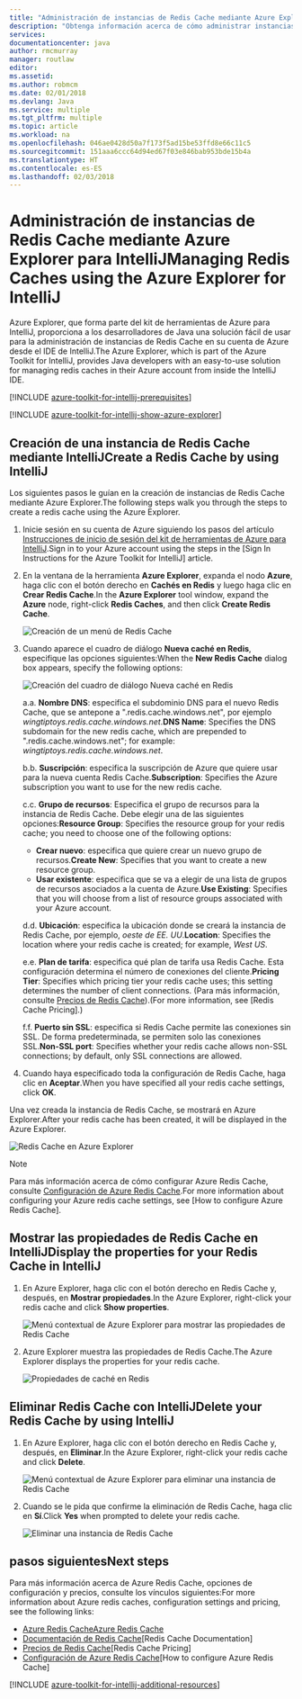 ```yaml
---
title: "Administración de instancias de Redis Cache mediante Azure Explorer para IntelliJ"
description: "Obtenga información acerca de cómo administrar instancias de Azure Redis Cache mediante Azure Explorer para IntelliJ."
services: 
documentationcenter: java
author: rmcmurray
manager: routlaw
editor: 
ms.assetid: 
ms.author: robmcm
ms.date: 02/01/2018
ms.devlang: Java
ms.service: multiple
ms.tgt_pltfrm: multiple
ms.topic: article
ms.workload: na
ms.openlocfilehash: 046ae0428d50a7f173f5ad15be53ffd8e66c11c5
ms.sourcegitcommit: 151aaa6ccc64d94ed67f03e846bab953bde15b4a
ms.translationtype: HT
ms.contentlocale: es-ES
ms.lasthandoff: 02/03/2018
---
```

# <a name="managing-redis-caches-using-the-azure-explorer-for-intellij"></a><span data-ttu-id="e422b-103">Administración de instancias de Redis Cache mediante Azure Explorer para IntelliJ</span><span class="sxs-lookup"><span data-stu-id="e422b-103">Managing Redis Caches using the Azure Explorer for IntelliJ</span></span>

<span data-ttu-id="e422b-104">Azure Explorer, que forma parte del kit de herramientas de Azure para IntelliJ, proporciona a los desarrolladores de Java una solución fácil de usar para la administración de instancias de Redis Cache en su cuenta de Azure desde el IDE de IntelliJ.</span><span class="sxs-lookup"><span data-stu-id="e422b-104">The Azure Explorer, which is part of the Azure Toolkit for IntelliJ, provides Java developers with an easy-to-use solution for managing redis caches in their Azure account from inside the IntelliJ IDE.</span></span>

[!INCLUDE [azure-toolkit-for-intellij-prerequisites](../includes/azure-toolkit-for-intellij-prerequisites.md)]

[!INCLUDE [azure-toolkit-for-intellij-show-azure-explorer](../includes/azure-toolkit-for-intellij-show-azure-explorer.md)]

## <a name="create-a-redis-cache-by-using-intellij"></a><span data-ttu-id="e422b-105">Creación de una instancia de Redis Cache mediante IntelliJ</span><span class="sxs-lookup"><span data-stu-id="e422b-105">Create a Redis Cache by using IntelliJ</span></span>

<span data-ttu-id="e422b-106">Los siguientes pasos le guían en la creación de instancias de Redis Cache mediante Azure Explorer.</span><span class="sxs-lookup"><span data-stu-id="e422b-106">The following steps walk you through the steps to create a redis cache using the Azure Explorer.</span></span>

1. <span data-ttu-id="e422b-107">Inicie sesión en su cuenta de Azure siguiendo los pasos del artículo [Instrucciones de inicio de sesión del kit de herramientas de Azure para IntelliJ].</span><span class="sxs-lookup"><span data-stu-id="e422b-107">Sign in to your Azure account using the steps in the [Sign In Instructions for the Azure Toolkit for IntelliJ] article.</span></span>

1. <span data-ttu-id="e422b-108">En la ventana de la herramienta **Azure Explorer**, expanda el nodo **Azure**, haga clic con el botón derecho en **Cachés en Redis** y luego haga clic en **Crear Redis Cache**.</span><span class="sxs-lookup"><span data-stu-id="e422b-108">In the **Azure Explorer** tool window, expand the **Azure** node, right-click **Redis Caches**, and then click **Create Redis Cache**.</span></span>

   ![Creación de un menú de Redis Cache][CR01]

1. <span data-ttu-id="e422b-110">Cuando aparece el cuadro de diálogo **Nueva caché en Redis**, especifique las opciones siguientes:</span><span class="sxs-lookup"><span data-stu-id="e422b-110">When the **New Redis Cache** dialog box appears, specify the following options:</span></span>

   ![Creación del cuadro de diálogo Nueva caché en Redis][CR02]

   <span data-ttu-id="e422b-112">a.</span><span class="sxs-lookup"><span data-stu-id="e422b-112">a.</span></span> <span data-ttu-id="e422b-113">**Nombre DNS**: especifica el subdominio DNS para el nuevo Redis Cache, que se antepone a ".redis.cache.windows.net", por ejemplo *wingtiptoys.redis.cache.windows.net*.</span><span class="sxs-lookup"><span data-stu-id="e422b-113">**DNS Name**: Specifies the DNS subdomain for the new redis cache, which are prepended to ".redis.cache.windows.net"; for example: *wingtiptoys.redis.cache.windows.net*.</span></span>

   <span data-ttu-id="e422b-114">b.</span><span class="sxs-lookup"><span data-stu-id="e422b-114">b.</span></span> <span data-ttu-id="e422b-115">**Suscripción**: especifica la suscripción de Azure que quiere usar para la nueva cuenta Redis Cache.</span><span class="sxs-lookup"><span data-stu-id="e422b-115">**Subscription**: Specifies the Azure subscription you want to use for the new redis cache.</span></span>

   <span data-ttu-id="e422b-116">c.</span><span class="sxs-lookup"><span data-stu-id="e422b-116">c.</span></span> <span data-ttu-id="e422b-117">**Grupo de recursos**: Especifica el grupo de recursos para la instancia de Redis Cache. Debe elegir una de las siguientes opciones:</span><span class="sxs-lookup"><span data-stu-id="e422b-117">**Resource Group**: Specifies the resource group for your redis cache; you need to choose one of the following options:</span></span> 
      * <span data-ttu-id="e422b-118">**Crear nuevo**: especifica que quiere crear un nuevo grupo de recursos.</span><span class="sxs-lookup"><span data-stu-id="e422b-118">**Create New**: Specifies that you want to create a new resource group.</span></span> 
      * <span data-ttu-id="e422b-119">**Usar existente**: especifica que se va a elegir de una lista de grupos de recursos asociados a la cuenta de Azure.</span><span class="sxs-lookup"><span data-stu-id="e422b-119">**Use Existing**: Specifies that you will choose from a list of resource groups associated with your Azure account.</span></span> 

   <span data-ttu-id="e422b-120">d.</span><span class="sxs-lookup"><span data-stu-id="e422b-120">d.</span></span> <span data-ttu-id="e422b-121">**Ubicación**: especifica la ubicación donde se creará la instancia de Redis Cache, por ejemplo, *oeste de EE. UU*.</span><span class="sxs-lookup"><span data-stu-id="e422b-121">**Location**: Specifies the location where your redis cache is created; for example, *West US*.</span></span>

   <span data-ttu-id="e422b-122">e.</span><span class="sxs-lookup"><span data-stu-id="e422b-122">e.</span></span> <span data-ttu-id="e422b-123">**Plan de tarifa**: especifica qué plan de tarifa usa Redis Cache. Esta configuración determina el número de conexiones del cliente.</span><span class="sxs-lookup"><span data-stu-id="e422b-123">**Pricing Tier**: Specifies which pricing tier your redis cache uses; this setting determines the number of client connections.</span></span> <span data-ttu-id="e422b-124">(Para más información, consulte [Precios de Redis Cache]).</span><span class="sxs-lookup"><span data-stu-id="e422b-124">(For more information, see [Redis Cache Pricing].)</span></span>

   <span data-ttu-id="e422b-125">f.</span><span class="sxs-lookup"><span data-stu-id="e422b-125">f.</span></span> <span data-ttu-id="e422b-126">**Puerto sin SSL**: especifica si Redis Cache permite las conexiones sin SSL. De forma predeterminada, se permiten solo las conexiones SSL.</span><span class="sxs-lookup"><span data-stu-id="e422b-126">**Non-SSL port**: Specifies whether your redis cache allows non-SSL connections; by default, only SSL connections are allowed.</span></span>

1. <span data-ttu-id="e422b-127">Cuando haya especificado toda la configuración de Redis Cache, haga clic en **Aceptar**.</span><span class="sxs-lookup"><span data-stu-id="e422b-127">When you have specified all your redis cache settings, click **OK**.</span></span>

<span data-ttu-id="e422b-128">Una vez creada la instancia de Redis Cache, se mostrará en Azure Explorer.</span><span class="sxs-lookup"><span data-stu-id="e422b-128">After your redis cache has been created, it will be displayed in the Azure Explorer.</span></span>

   ![Redis Cache en Azure Explorer][CR03]

> [!NOTE]
>
> <span data-ttu-id="e422b-130">Para más información acerca de cómo configurar Azure Redis Cache, consulte [Configuración de Azure Redis Cache].</span><span class="sxs-lookup"><span data-stu-id="e422b-130">For more information about configuring your Azure redis cache settings, see [How to configure Azure Redis Cache].</span></span>
>

## <a name="display-the-properties-for-your-redis-cache-in-intellij"></a><span data-ttu-id="e422b-131">Mostrar las propiedades de Redis Cache en IntelliJ</span><span class="sxs-lookup"><span data-stu-id="e422b-131">Display the properties for your Redis Cache in IntelliJ</span></span>

1. <span data-ttu-id="e422b-132">En Azure Explorer, haga clic con el botón derecho en Redis Cache y, después, en **Mostrar propiedades**.</span><span class="sxs-lookup"><span data-stu-id="e422b-132">In the Azure Explorer, right-click your redis cache and click **Show properties**.</span></span>

   ![Menú contextual de Azure Explorer para mostrar las propiedades de Redis Cache][SP01]

1. <span data-ttu-id="e422b-134">Azure Explorer muestra las propiedades de Redis Cache.</span><span class="sxs-lookup"><span data-stu-id="e422b-134">The Azure Explorer displays the properties for your redis cache.</span></span>

   ![Propiedades de caché en Redis][SP02]

## <a name="delete-your-redis-cache-by-using-intellij"></a><span data-ttu-id="e422b-136">Eliminar Redis Cache con IntelliJ</span><span class="sxs-lookup"><span data-stu-id="e422b-136">Delete your Redis Cache by using IntelliJ</span></span>

1. <span data-ttu-id="e422b-137">En Azure Explorer, haga clic con el botón derecho en Redis Cache y, después, en **Eliminar**.</span><span class="sxs-lookup"><span data-stu-id="e422b-137">In the Azure Explorer, right-click your redis cache and click **Delete**.</span></span>

   ![Menú contextual de Azure Explorer para eliminar una instancia de Redis Cache][DE01]

1. <span data-ttu-id="e422b-139">Cuando se le pida que confirme la eliminación de Redis Cache, haga clic en **Sí**.</span><span class="sxs-lookup"><span data-stu-id="e422b-139">Click **Yes** when prompted to delete your redis cache.</span></span>

   ![Eliminar una instancia de Redis Cache][DE02]

## <a name="next-steps"></a><span data-ttu-id="e422b-141">pasos siguientes</span><span class="sxs-lookup"><span data-stu-id="e422b-141">Next steps</span></span>

<span data-ttu-id="e422b-142">Para más información acerca de Azure Redis Cache, opciones de configuración y precios, consulte los vínculos siguientes:</span><span class="sxs-lookup"><span data-stu-id="e422b-142">For more information about Azure redis caches, configuration settings and pricing, see the following links:</span></span>

* <span data-ttu-id="e422b-143">[Azure Redis Cache]</span><span class="sxs-lookup"><span data-stu-id="e422b-143">[Azure Redis Cache]</span></span>
* <span data-ttu-id="e422b-144">[Documentación de Redis Cache]</span><span class="sxs-lookup"><span data-stu-id="e422b-144">[Redis Cache Documentation]</span></span>
* <span data-ttu-id="e422b-145">[Precios de Redis Cache]</span><span class="sxs-lookup"><span data-stu-id="e422b-145">[Redis Cache Pricing]</span></span>
* <span data-ttu-id="e422b-146">[Configuración de Azure Redis Cache]</span><span class="sxs-lookup"><span data-stu-id="e422b-146">[How to configure Azure Redis Cache]</span></span>

[!INCLUDE [azure-toolkit-for-intellij-additional-resources](../includes/azure-toolkit-for-intellij-additional-resources.md)]

<!-- URL List -->

[Precios de Redis Cache]: https://azure.microsoft.com/pricing/details/cache/
[Azure Redis Cache]: https://azure.microsoft.com/services/cache/
[Documentación de Redis Cache]: /azure/redis-cache
[Configuración de Azure Redis Cache]: /azure/redis-cache/cache-configure
[Instrucciones de inicio de sesión del kit de herramientas de Azure para IntelliJ]: ./azure-toolkit-for-intellij-sign-in-instructions.md

<!-- IMG List -->

[CR01]: media/azure-toolkit-for-intellij-managing-redis-caches-using-azure-explorer/CR01.png
[CR02]: media/azure-toolkit-for-intellij-managing-redis-caches-using-azure-explorer/CR02.png
[CR03]: media/azure-toolkit-for-intellij-managing-redis-caches-using-azure-explorer/CR03.png

[SP01]: media/azure-toolkit-for-intellij-managing-redis-caches-using-azure-explorer/SP01.png
[SP02]: media/azure-toolkit-for-intellij-managing-redis-caches-using-azure-explorer/SP02.png

[DE01]: media/azure-toolkit-for-intellij-managing-redis-caches-using-azure-explorer/DE01.png
[DE02]: media/azure-toolkit-for-intellij-managing-redis-caches-using-azure-explorer/DE02.png
